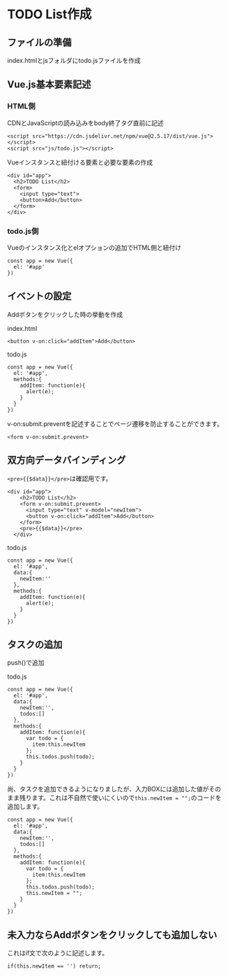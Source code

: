 # TODO List作成
## ファイルの準備
index.htmlとjsフォルダにtodo.jsファイルを作成

## Vue.js基本要素記述
### HTML側
CDNとJavaScriptの読み込みをbody終了タグ直前に記述

```
<script src="https://cdn.jsdelivr.net/npm/vue@2.5.17/dist/vue.js"></script>
<script src="js/todo.js"></script>
```
Vueインスタンスと紐付ける要素と必要な要素の作成

```
<div id="app">
  <h2>TODO List</h2>
  <form>
    <input type="text">
    <button>Add</button>
  </form>
</div>
```

### todo.js側
Vueのインスタンス化とelオプションの追加でHTML側と紐付け

```
const app = new Vue({
  el: '#app'
})
```
## イベントの設定
Addボタンをクリックした時の挙動を作成

index.html
```
<button v-on:click="addItem">Add</button>
```

todo.js
```
const app = new Vue({
  el: '#app',
  methods:{
    addItem: function(e){
      alert(e);
    }
  }
})
```

v-on:submit.preventを記述することでページ遷移を防止することができます。
```
<form v-on:submit.prevent>
```

## 双方向データバインディング

`<pre>{{$data}}</pre>`は確認用です。
```
<div id="app">
    <h2>TODO List</h2>
    <form v-on:submit.prevent>
      <input type="text" v-model="newItem">
      <button v-on:click="addItem">Add</button>
    </form>
    <pre>{{$data}}</pre>
  </div>
```

todo.js
```
const app = new Vue({
  el: '#app',
  data:{
    newItem:''
  },
  methods:{
    addItem: function(e){
      alert(e);
    }
  }
})
```

## タスクの追加

push()で追加

todo.js
```
const app = new Vue({
  el: '#app',
  data:{
    newItem:'',
    todos:[]
  },
  methods:{
    addItem: function(e){
      var todo = {
        item:this.newItem
      };
      this.todos.push(todo);
    }
  }
})
```
尚、タスクを追加できるようになりましたが、入力BOXには追加した値がそのまま残ります。これは不自然で使いにくいので`this.newItem = "";`のコードを追加します。

```
const app = new Vue({
  el: '#app',
  data:{
    newItem:'',
    todos:[]
  },
  methods:{
    addItem: function(e){
      var todo = {
        item:this.newItem
      };
      this.todos.push(todo);
      this.newItem = "";
    }
  }
})

```

## 未入力ならAddボタンをクリックしても追加しない

これはif文で次のように記述します。
```
if(this.newItem == '') return;
```














